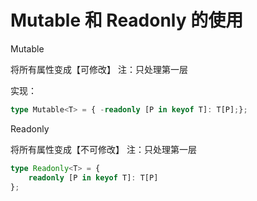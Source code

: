 # Mutable 和 Readonly 的使用

Mutable<T>

将所有属性变成【可修改】
注：只处理第一层

实现：
```ts
type Mutable<T> = { -readonly [P in keyof T]: T[P];};
```

Readonly<T>

将所有属性变成【不可修改】
注：只处理第一层

```ts
type Readonly<T> = { 
    readonly [P in keyof T]: T[P] 
};
```

